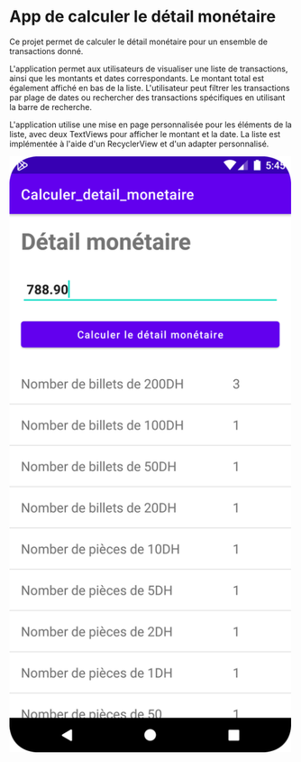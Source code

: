 # App de calculer le détail monétaire

Ce projet permet de calculer le détail monétaire pour un ensemble de transactions donné.

L'application permet aux utilisateurs de visualiser une liste de transactions, ainsi que les montants et dates correspondants. Le montant total est également affiché en bas de la liste. L'utilisateur peut filtrer les transactions par plage de dates ou rechercher des transactions spécifiques en utilisant la barre de recherche.

L'application utilise une mise en page personnalisée pour les éléments de la liste, avec deux TextViews pour afficher le montant et la date. La liste est implémentée à l'aide d'un RecyclerView et d'un adapter personnalisé.

<img src="https://github.com/hanzaz-abdelaziz/Calculer_detail_monetaire/blob/master/screenshot/Screenshot_20221226_184348.png" alt="Cacluler_Screen_Shot" width="500">
